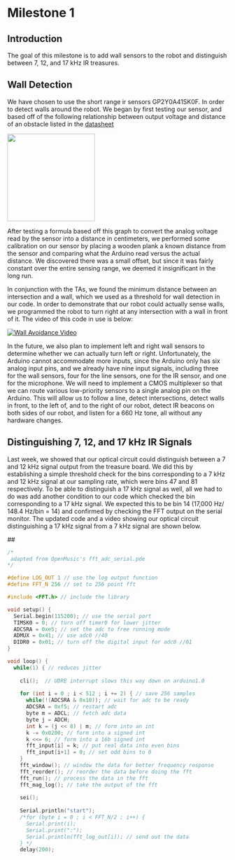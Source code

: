 # Milestone 1

## Introduction
The goal of this milestone is to add wall sensors to the robot and distinguish between 7, 12, and 17 kHz IR treasures.

## Wall Detection
We have chosen to use the short range ir sensors 	GP2Y0A41SK0F. In order to detect walls around the robot. We began by first testing our sensor, and based off of the following relationship between output voltage and distance of an obstacle listed in the [datasheet](http://www.sharp-world.com/products/device/lineup/data/pdf/datasheet/gp2y0a41sk_e.pdf)

<img src="https://i.imgur.com/zoSwWbM.png" width="200px" />

After testing a formula based off this graph to convert the analog voltage read by the sensor into a distance in centimeters, we performed some calibration on our sensor by placing a wooden plank a known distance from the sensor and comparing what the Arduino read versus the actual distance. We discovered there was a small offset, but since it was fairly constant over the entire sensing range, we deemed it insignificant in the long run.

In conjunction with the TAs, we found the minimum distance between an intersection and a wall, which we used as a threshold for wall detection in our code. In order to demonstrate that our robot could actually sense walls, we programmed the robot to turn right at any intersection with a wall in front of it. The video of this code in use is below: 

[![Wall Avoidance Video](https://img.youtube.com/vi/n1C5XcRkyyI/0.jpg)](https://youtu.be/n1C5XcRkyyI)

In the future, we also plan to implement left and right wall sensors to determine whether we can actually turn left or right. Unfortunately, the Arduino cannot accommodate more inputs, since the Arduino only has six analog input pins, and we already have nine input signals, including three for the wall sensors, four for the line sensors, one for the IR sensor, and one for the microphone. We will need to implement a CMOS multiplexer so that we can route various low-priority sensors to a single analog pin on the Arduino. This will allow us to follow a line, detect intersections, detect walls in front, to the left of, and to the right of our robot, detect IR beacons on both sides of our robot, and listen for a 660 Hz tone, all without any hardware changes.


## Distinguishing 7, 12, and 17 kHz IR Signals
Last week, we showed that our optical circuit could distinguish between a 7 and 12 kHz signal output from the treasure board. We did this by establishing a simple threshold check for the bins corresponding to a 7 kHz and 12 kHz signal at our sampling rate, which were bins 47 and 81 respectively. To be able to distinguish a 17 kHz signal as well, all we had to do was add another condition to our code which checked the bin corresponding to a 17 kHz signal. We expected this to be bin 14 (17,000 Hz/ 148.4 Hz/bin = 14) and confirmed by checking the FFT output on the serial monitor. The updated code and a video showing our optical circuit distinguishing a 17 kHz signal from a 7 kHz signal are shown below.

##<Insert video>
 
```cpp
/*
 adapted from OpenMusic's fft_adc_serial.pde
*/

#define LOG_OUT 1 // use the log output function
#define FFT_N 256 // set to 256 point fft

#include <FFT.h> // include the library

void setup() {
  Serial.begin(115200); // use the serial port
  TIMSK0 = 0; // turn off timer0 for lower jitter
  ADCSRA = 0xe5; // set the adc to free running mode
  ADMUX = 0x41; // use adc0 //40
  DIDR0 = 0x01; // turn off the digital input for adc0 //01
}

void loop() {
  while(1) { // reduces jitter
    
    cli();  // UDRE interrupt slows this way down on arduino1.0
    
    for (int i = 0 ; i < 512 ; i += 2) { // save 256 samples
      while(!(ADCSRA & 0x10)); // wait for adc to be ready
      ADCSRA = 0xf5; // restart adc
      byte m = ADCL; // fetch adc data
      byte j = ADCH;
      int k = (j << 8) | m; // form into an int
      k -= 0x0200; // form into a signed int
      k <<= 6; // form into a 16b signed int
      fft_input[i] = k; // put real data into even bins
      fft_input[i+1] = 0; // set odd bins to 0
    }
    fft_window(); // window the data for better frequency response
    fft_reorder(); // reorder the data before doing the fft
    fft_run(); // process the data in the fft
    fft_mag_log(); // take the output of the fft
    
    sei();
    
    Serial.println("start"); 
    /*for (byte i = 0 ; i < FFT_N/2 ; i++) { 
      Serial.print(i);
      Serial.print(":");
      Serial.println(fft_log_out[i]); // send out the data
    } */
    delay(200); 
```
